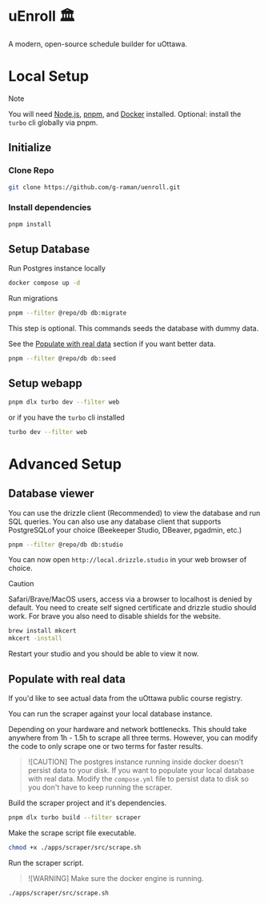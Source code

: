 # uEnroll 🏛️

A modern, open-source schedule builder for uOttawa.

# Local Setup

> [!NOTE]
> You will need [Node.js](https://nodejs.org/en), [pnpm](https://pnpm.io/), and [Docker](https://www.docker.com/) installed.
> Optional: install the `turbo` cli globally via pnpm.

## Initialize

### Clone Repo

```bash
git clone https://github.com/g-raman/uenroll.git
```

### Install dependencies

```bash
pnpm install
```

## Setup Database

Run Postgres instance locally

```bash
docker compose up -d
```

Run migrations

```bash
pnpm --filter @repo/db db:migrate
```

This step is optional. This commands seeds the database with dummy data.

See the [Populate with real data](#populate-with-real-data) section if you want better data.

```bash
pnpm --filter @repo/db db:seed
```

## Setup webapp

```bash
pnpm dlx turbo dev --filter web
```

or if you have the `turbo` cli installed

```bash
turbo dev --filter web
```

# Advanced Setup

## Database viewer

You can use the drizzle client (Recommended) to view the database and run SQL queries.
You can also use any database client that supports PostgreSQLof your choice (Beekeeper Studio, DBeaver, pgadmin, etc.)

```bash
pnpm --filter @repo/db db:studio
```

You can now open `http://local.drizzle.studio` in your web browser of choice.

> [!CAUTION]
> Safari/Brave/MacOS users, access via a browser to localhost is denied by default.
> You need to create self signed certificate and drizzle studio should work.
> For brave you also need to disable shields for the website.

```bash
brew install mkcert
mkcert -install
```

Restart your studio and you should be able to view it now.

## Populate with real data

If you'd like to see actual data from the uOttawa public course registry.

You can run the scraper against your local database instance.

Depending on your hardware and network bottlenecks. This should take anywhere from 1h - 1.5h to scrape all three terms.
However, you can modify the code to only scrape one or two terms for faster results.

> ![CAUTION]
> The postgres instance running inside docker doesn't persist data to your disk.
> If you want to populate your local database with real data.
> Modify the `compose.yml` file to persist data to disk so you don't have to keep running the scraper.

Build the scraper project and it's dependencies.

```bash
pnpm dlx turbo build --filter scraper
```

Make the scrape script file executable.

```bash
chmod +x ./apps/scraper/src/scrape.sh
```

Run the scraper script.

> ![WARNING]
> Make sure the docker engine is running.

```bash
./apps/scraper/src/scrape.sh
```

